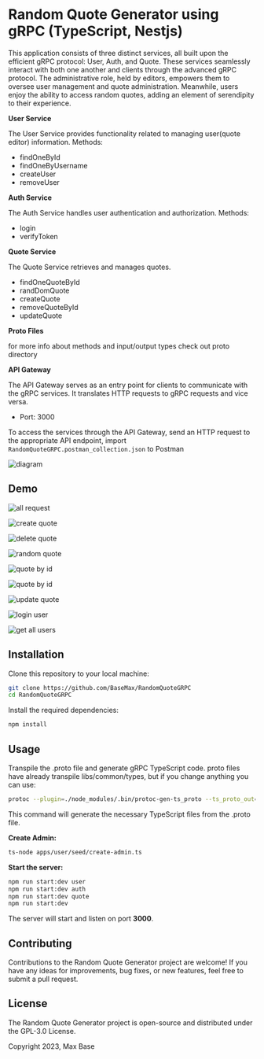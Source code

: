 # Random Quote Generator using gRPC (TypeScript, Nestjs)

This application consists of three distinct services, all built upon the efficient gRPC protocol: User, Auth, and Quote. These services seamlessly interact with both one another and clients through the advanced gRPC protocol. The administrative role, held by editors, empowers them to oversee user management and quote administration. Meanwhile, users enjoy the ability to access random quotes, adding an element of serendipity to their experience.

**User Service**

The User Service provides functionality related to managing user(quote editor) information.
Methods:

- findOneById
- findOneByUsername
- createUser
- removeUser

**Auth Service**

The Auth Service handles user authentication and authorization.
Methods:

- login
- verifyToken

**Quote Service**

The Quote Service retrieves and manages quotes.

- findOneQuoteById
- randDomQuote
- createQuote
- removeQuoteById
- updateQuote

**Proto Files**

for more info about methods and input/output types check out proto directory

**API Gateway**

The API Gateway serves as an entry point for clients to communicate with the gRPC services. It translates HTTP requests to gRPC requests and vice versa.

- Port: 3000

To access the services through the API Gateway, send an HTTP request to the appropriate API endpoint, import `RandomQuoteGRPC.postman_collection.json` to Postman

![diagram](./screenshots/diagram.png)

## Demo

![all request](./screenshots/all.png)

![create quote](./screenshots/create_quote.png)

![delete quote](./screenshots/delete_quote.png)

![random quote](./screenshots/quote_random.png)

![quote by id](./screenshots/quote_by_id_not_found.png)

![quote by id](./screenshots/quote_by_id.png)

![update quote](./screenshots/update_quote.png)

![login user](./screenshots/update_quote.png)

![get all users](./screenshots/get_all_users.png)

## Installation

Clone this repository to your local machine:

```bash
git clone https://github.com/BaseMax/RandomQuoteGRPC
cd RandomQuoteGRPC
```

Install the required dependencies:

```bash
npm install
```

## Usage

Transpile the .proto file and generate gRPC TypeScript code.
proto files have already transpile libs/common/types, but if you change anything you can use:

```bash
protoc --plugin=./node_modules/.bin/protoc-gen-ts_proto --ts_proto_out=<output> --ts_proto_opt=nestJs=true <path/to/proto/file>
```

This command will generate the necessary TypeScript files from the .proto file.

**Create Admin:**

```bash
ts-node apps/user/seed/create-admin.ts
```

**Start the server:**

```bash
npm run start:dev user
npm run start:dev auth
npm run start:dev quote
npm run start:dev
```

The server will start and listen on port **3000**.

## Contributing

Contributions to the Random Quote Generator project are welcome! If you have any ideas for improvements, bug fixes, or new features, feel free to submit a pull request.

## License

The Random Quote Generator project is open-source and distributed under the GPL-3.0 License.

Copyright 2023, Max Base
